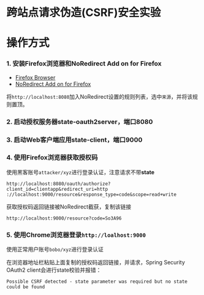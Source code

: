 跨站点请求伪造(CSRF)安全实验
======

# 操作方式

### 1. 安装Firefox浏览器和NoRedirect Add on for Firefox
* [Firefox Browser](http://rj.baidu.com/soft/detail/10365.html)
* [NoRedirect Add on for Firefox](https://addons.mozilla.org/en-US/firefox/addon/noredirect/)

将`http://localhost:8080`加入NoRedirect设置的规则列表，选中`来源`，并将该规则置顶。

### 2. 启动授权服务器state-oauth2server，端口8080

### 3. 启动Web客户端应用state-client，端口9000

### 4. 使用Firefox浏览器获取授权码

使用黑客账号`attacker/xyz`进行登录认证，注意请求不带**state**

```
http://localhost:8080/oauth/authorize?client_id=clientapp&redirect_uri=http
://localhost:9000/resource&response_type=code&scope=read+write
```
获取授权码返回链接被NoRedirect截获，复制该链接

```
http://localhost:9000/resource?code=So3A96
```

### 5. 使用Chrome浏览器登录`http://loalhost:9000`

使用正常用户账号`bobo/xyz`进行登录认证

在浏览器地址栏粘贴上面复制的授权码返回链接，并请求，Spring Security OAuth2 client会进行state校验并报错：

```
Possible CSRF detected - state parameter was required but no state could be found
```